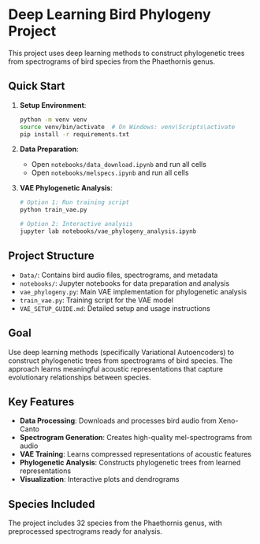 # Deep Learning Bird Phylogeny Project

This project uses deep learning methods to construct phylogenetic trees from spectrograms of bird species from the Phaethornis genus.

## Quick Start

1. **Setup Environment**:
   ```bash
   python -m venv venv
   source venv/bin/activate  # On Windows: venv\Scripts\activate
   pip install -r requirements.txt
   ```

2. **Data Preparation**:
   - Open `notebooks/data_download.ipynb` and run all cells
   - Open `notebooks/melspecs.ipynb` and run all cells

3. **VAE Phylogenetic Analysis**:
   ```bash
   # Option 1: Run training script
   python train_vae.py
   
   # Option 2: Interactive analysis
   jupyter lab notebooks/vae_phylogeny_analysis.ipynb
   ```

## Project Structure

- `Data/`: Contains bird audio files, spectrograms, and metadata
- `notebooks/`: Jupyter notebooks for data preparation and analysis
- `vae_phylogeny.py`: Main VAE implementation for phylogenetic analysis
- `train_vae.py`: Training script for the VAE model
- `VAE_SETUP_GUIDE.md`: Detailed setup and usage instructions

## Goal

Use deep learning methods (specifically Variational Autoencoders) to construct phylogenetic trees from spectrograms of bird species. The approach learns meaningful acoustic representations that capture evolutionary relationships between species.

## Key Features

- **Data Processing**: Downloads and processes bird audio from Xeno-Canto
- **Spectrogram Generation**: Creates high-quality mel-spectrograms from audio
- **VAE Training**: Learns compressed representations of acoustic features
- **Phylogenetic Analysis**: Constructs phylogenetic trees from learned representations
- **Visualization**: Interactive plots and dendrograms

## Species Included

The project includes 32 species from the Phaethornis genus, with preprocessed spectrograms ready for analysis.